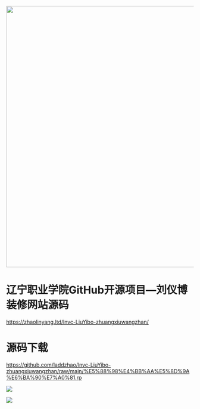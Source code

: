 <a href="https://github.com/laddzhao/lnvc-LiuYibo-zhuangxiuwangzhan"><img width="700" src="https://zhaolinyang.ltd/images/刘仪博装修网站.gif" /></a>

# 辽宁职业学院GitHub开源项目—刘仪博 装修网站源码
https://zhaolinyang.ltd/lnvc-LiuYibo-zhuangxiuwangzhan/


# 源码下载
https://github.com/laddzhao/lnvc-LiuYibo-zhuangxiuwangzhan/raw/main/%E5%88%98%E4%BB%AA%E5%8D%9A%E6%BA%90%E7%A0%81.rp



<p align="right">

<a href="https://github.com/laddzhao/lnvc-LiuYibo-zhuangxiuwangzhan"><img src="https://img.shields.io/badge/laddzhao-lnvc--LiuYibo--zhuangxiuwangzhan-orange"></a>

<a href="https://github.com/laddzhao/lnvc-LiuYibo-zhuangxiuwangzhan"><img src="https://img.shields.io/github/watchers/laddzhao/lnvc-LiuYibo-zhuangxiuwangzhan?label=%E6%9F%A5%E7%9C%8B%E4%BA%BA%E6%95%B0&style=plastic"></a>


</p>

